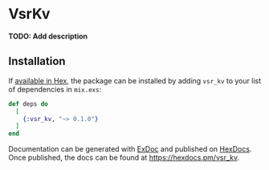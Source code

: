# VsrKv

**TODO: Add description**

## Installation

If [available in Hex](https://hex.pm/docs/publish), the package can be installed
by adding `vsr_kv` to your list of dependencies in `mix.exs`:

```elixir
def deps do
  [
    {:vsr_kv, "~> 0.1.0"}
  ]
end
```

Documentation can be generated with [ExDoc](https://github.com/elixir-lang/ex_doc)
and published on [HexDocs](https://hexdocs.pm). Once published, the docs can
be found at <https://hexdocs.pm/vsr_kv>.

